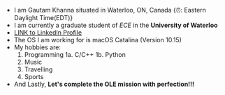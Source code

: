 * I am Gautam Khanna situated in Waterloo, ON, Canada {⏰: Eastern Daylight Time(EDT)}
* I am currently a graduate student of *ECE* in the **University of Waterloo**
* [LINK to LinkedIn Profile](http://www.linkedin.com/in/gautam-khanna-811942141/)
* The OS I am working for is macOS Catalina (Version 10.15)
* My hobbies are:
    1. Programming
       1a. C/C++
       1b. Python
    2. Music
    3. Travelling
    4. Sports
* And Lastly, **Let's complete the OLE mission with perfection!!!**
